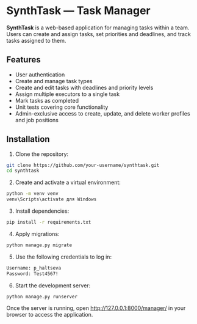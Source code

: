 # SynthTask — Task Manager

**SynthTask** is a web-based application for managing tasks within a team. Users can create and assign tasks, set priorities and deadlines, and track tasks assigned to them.

## Features

- User authentication
- Create and manage task types
- Create and edit tasks with deadlines and priority levels
- Assign multiple executors to a single task
- Mark tasks as completed
- Unit tests covering core functionality
- Admin-exclusive access to create, update, and delete worker profiles and job positions

## Installation

1. Clone the repository:

```bash
git clone https://github.com/your-username/synthtask.git
cd synthtask
```

2. Create and activate a virtual environment:
```bash
python -m venv venv
venv\Scripts\activate для Windows
```

3. Install dependencies:

```bash
pip install -r requirements.txt
```

4. Apply migrations:

```bash
python manage.py migrate
```

5. Use the following credentials to log in:

```bash
Username: p_haltseva
Password: Test4567!

```
6. Start the development server:

```bash
python manage.py runserver
```

Once the server is running, open http://127.0.0.1:8000/manager/ in your browser to access the application.
